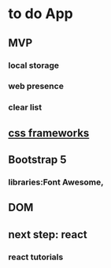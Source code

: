 # to do App
## MVP
### local storage
### web presence
### clear list
## [css frameworks](https://www.mockplus.com/blog/post/css-framework)
## Bootstrap 5
### libraries:Font Awesome, 
## DOM
## next step: react
### react tutorials
